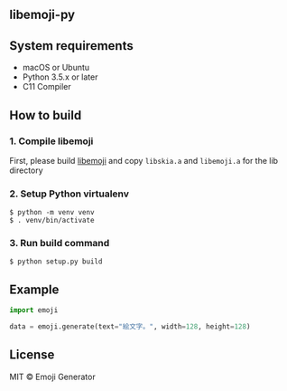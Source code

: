 libemoji-py
-----------

## System requirements

- macOS or Ubuntu
- Python 3.5.x or later
- C11 Compiler

## How to build
### 1. Compile libemoji
First, please build [libemoji](https://github.com/emoji-gen/libemoji) and copy `libskia.a` and `libemoji.a` for the lib directory

### 2. Setup Python virtualenv
```
$ python -m venv venv
$ . venv/bin/activate
```

### 3. Run build command
```
$ python setup.py build
```

## Example

```python
import emoji

data = emoji.generate(text="絵文字。", width=128, height=128)

```

## License
MIT &copy; Emoji Generator
